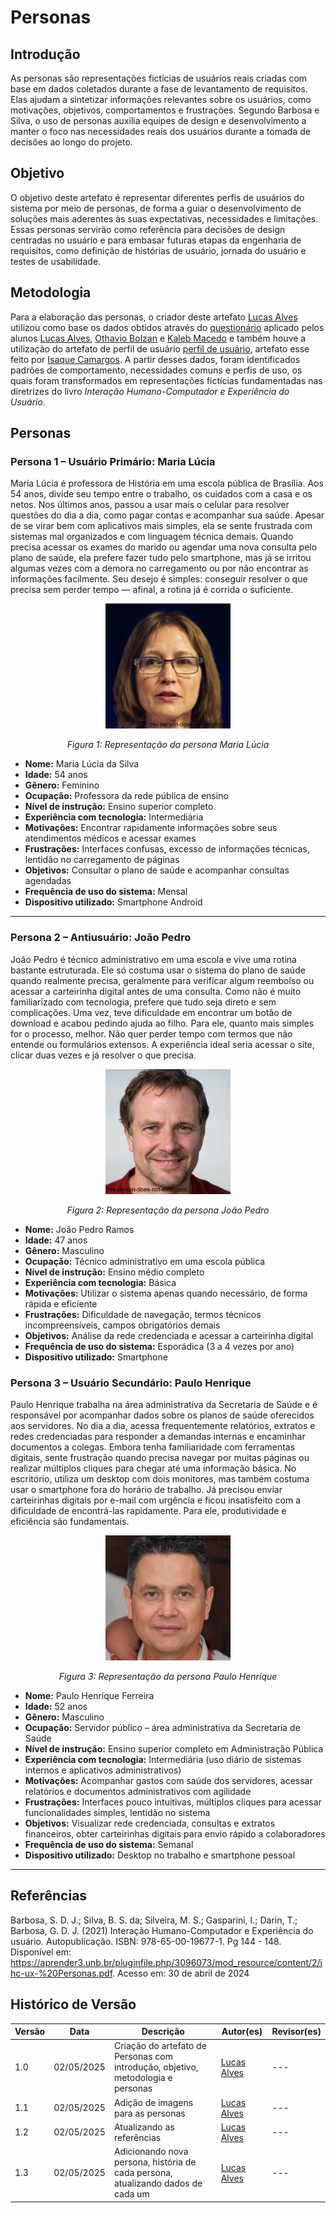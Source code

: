 # Personas

## Introdução

As personas são representações fictícias de usuários reais criadas com base em dados coletados durante a fase de levantamento de requisitos. Elas ajudam a sintetizar informações relevantes sobre os usuários, como motivações, objetivos, comportamentos e frustrações. Segundo Barbosa e Silva, o uso de personas auxilia equipes de design e desenvolvimento a manter o foco nas necessidades reais dos usuários durante a tomada de decisões ao longo do projeto.

## Objetivo

O objetivo deste artefato é representar diferentes perfis de usuários do sistema por meio de personas, de forma a guiar o desenvolvimento de soluções mais aderentes às suas expectativas, necessidades e limitações. Essas personas servirão como referência para decisões de design centradas no usuário e para embasar futuras etapas da engenharia de requisitos, como definição de histórias de usuário, jornada do usuário e testes de usabilidade.

## Metodologia

Para a elaboração das personas, o criador deste artefato [Lucas Alves](https://github.com/LucasAlves71) utilizou como base os dados obtidos através do [questionário](/elicitacao/tecnicas/questionario/) aplicado pelos alunos [Lucas Alves](https://github.com/LucasAlves71), [Othavio Bolzan](https://github.com/bolzanMGB) e [Kaleb Macedo](https://github.com/kalebmacedo) e também houve a utilização do artefato de perfil de usuário [perfil de usuário](docs/elicitacao/perfil/), artefato esse feito por [Isaque Camargos](https://github.com/isaqzin). A partir desses dados, foram identificados padrões de comportamento, necessidades comuns e perfis de uso, os quais foram transformados em representações fictícias fundamentadas nas diretrizes do livro *Interação Humano-Computador e Experiência do Usuário*.

## Personas

### Persona 1 – Usuário Primário: Maria Lúcia

Maria Lúcia é professora de História em uma escola pública de Brasília. Aos 54 anos, divide seu tempo entre o trabalho, os cuidados com a casa e os netos. Nos últimos anos, passou a usar mais o celular para resolver questões do dia a dia, como pagar contas e acompanhar sua saúde. Apesar de se virar bem com aplicativos mais simples, ela se sente frustrada com sistemas mal organizados e com linguagem técnica demais. Quando precisa acessar os exames do marido ou agendar uma nova consulta pelo plano de saúde, ela prefere fazer tudo pelo smartphone, mas já se irritou algumas vezes com a demora no carregamento ou por não encontrar as informações facilmente. Seu desejo é simples: conseguir resolver o que precisa sem perder tempo — afinal, a rotina já é corrida o suficiente.

<div style="text-align: center">
  <img src="../assets/img/personas/Persona_Maria.jpg" alt="Foto de Maria Lúcia" width="200px"/>
  <p><i>Figura 1: Representação da persona Maria Lúcia</i></p>
</div>

- **Nome:** Maria Lúcia da Silva
- **Idade:** 54 anos  
- **Gênero:** Feminino  
- **Ocupação:** Professora da rede pública de ensino  
- **Nível de instrução:** Ensino superior completo  
- **Experiência com tecnologia:** Intermediária  
- **Motivações:** Encontrar rapidamente informações sobre seus atendimentos médicos e acessar exames  
- **Frustrações:** Interfaces confusas, excesso de informações técnicas, lentidão no carregamento de páginas  
- **Objetivos:** Consultar o plano de saúde e acompanhar consultas agendadas  
- **Frequência de uso do sistema:** Mensal  
- **Dispositivo utilizado:** Smartphone Android

---

### Persona 2 – Antiusuário: João Pedro 

João Pedro é técnico administrativo em uma escola e vive uma rotina bastante estruturada. Ele só costuma usar o sistema do plano de saúde quando realmente precisa, geralmente para verificar algum reembolso ou acessar a carteirinha digital antes de uma consulta. Como não é muito familiarizado com tecnologia, prefere que tudo seja direto e sem complicações. Uma vez, teve dificuldade em encontrar um botão de download e acabou pedindo ajuda ao filho. Para ele, quanto mais simples for o processo, melhor. Não quer perder tempo com termos que não entende ou formulários extensos. A experiência ideal seria acessar o site, clicar duas vezes e já resolver o que precisa.

<div style="text-align: center">
  <img src="../assets/img/personas/Persona_Joao.jpg" alt="Foto de João Pedro" width="200px"/>
  <p><i>Figura 2: Representação da persona João Pedro</i></p>
</div>

- **Nome:** João Pedro Ramos  
- **Idade:** 47 anos  
- **Gênero:** Masculino  
- **Ocupação:** Técnico administrativo em uma escola pública  
- **Nível de instrução:** Ensino médio completo  
- **Experiência com tecnologia:** Básica  
- **Motivações:** Utilizar o sistema apenas quando necessário, de forma rápida e eficiente  
- **Frustrações:** Dificuldade de navegação, termos técnicos incompreensíveis, campos obrigatórios demais  
- **Objetivos:** Análise da rede credenciada e acessar a carteirinha digital  
- **Frequência de uso do sistema:** Esporádica (3 a 4 vezes por ano)  
- **Dispositivo utilizado:** Smartphone

### Persona 3 – Usuário Secundário: Paulo Henrique

Paulo Henrique trabalha na área administrativa da Secretaria de Saúde e é responsável por acompanhar dados sobre os planos de saúde oferecidos aos servidores. No dia a dia, acessa frequentemente relatórios, extratos e redes credenciadas para responder a demandas internas e encaminhar documentos a colegas. Embora tenha familiaridade com ferramentas digitais, sente frustração quando precisa navegar por muitas páginas ou realizar múltiplos cliques para chegar até uma informação básica. No escritório, utiliza um desktop com dois monitores, mas também costuma usar o smartphone fora do horário de trabalho. Já precisou enviar carteirinhas digitais por e-mail com urgência e ficou insatisfeito com a dificuldade de encontrá-las rapidamente. Para ele, produtividade e eficiência são fundamentais.

<div style="text-align: center">
  <img src="../assets/img/personas/Persona_Paulo.jpg" alt="Foto de Paulo Henrique" width="200px"/>
  <p><i>Figura 3: Representação da persona Paulo Henrique</i></p>
</div>

- **Nome:** Paulo Henrique Ferreira  
- **Idade:** 52 anos  
- **Gênero:** Masculino  
- **Ocupação:** Servidor público – área administrativa da Secretaria de Saúde  
- **Nível de instrução:** Ensino superior completo em Administração Pública  
- **Experiência com tecnologia:** Intermediária (uso diário de sistemas internos e aplicativos administrativos)  
- **Motivações:** Acompanhar gastos com saúde dos servidores, acessar relatórios e documentos administrativos com agilidade  
- **Frustrações:** Interfaces pouco intuitivas, múltiplos cliques para acessar funcionalidades simples, lentidão no sistema  
- **Objetivos:** Visualizar rede credenciada, consultas e extratos financeiros, obter carteirinhas digitais para envio rápido a colaboradores  
- **Frequência de uso do sistema:** Semanal  
- **Dispositivo utilizado:** Desktop no trabalho e smartphone pessoal  

---



## Referências

Barbosa, S. D. J.; Silva, B. S. da; Silveira, M. S.; Gasparini, I.; Darin, T.; Barbosa, G. D. J. (2021) Interação Humano-Computador e Experiência do usuário. Autopublicação. ISBN: 978-65-00-19677-1. Pg 144 - 148. Disponível em: https://aprender3.unb.br/pluginfile.php/3096073/mod_resource/content/2/ihc-ux-%20Personas.pdf. Acesso em: 30 de abril de 2024

## Histórico de Versão

| Versão | Data       | Descrição                                                  | Autor(es)                                   | Revisor(es) |
|--------|------------|------------------------------------------------------------|---------------------------------------------|-------------|
| 1.0    | 02/05/2025 | Criação do artefato de Personas com introdução, objetivo, metodologia e personas | [Lucas Alves](https://github.com/LucasAlves71) | ---         |
| 1.1    | 02/05/2025 | Adição de imagens para as personas | [Lucas Alves](https://github.com/LucasAlves71) | --- |
| 1.2    | 02/05/2025 | Atualizando as referências | [Lucas Alves](https://github.com/LucasAlves71) | --- |
| 1.3    | 02/05/2025 | Adicionando nova persona, história de cada persona, atualizando dados de cada um | [Lucas Alves](https://github.com/LucasAlves71) | --- |
